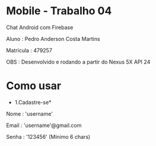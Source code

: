 # Mobile - Trabalho 04

Chat Android com Firebase

Aluno : Pedro Anderson Costa Martins

Matrícula : 479257

OBS : Desenvolvido e rodando a partir do Nexus 5X API 24


# Como usar

* 1.Cadastre-se*

Nome : 'username'

Email : 'username'@gmail.com

Senha : '123456' (Mínimo 6 chars)
